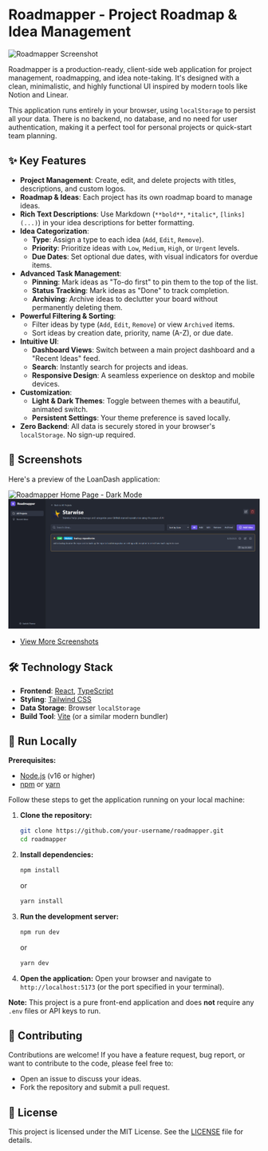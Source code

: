 # Roadmapper - Project Roadmap & Idea Management

![Roadmapper Screenshot](https://i.imgur.com/u74Yg4m.png)

Roadmapper is a production-ready, client-side web application for project management, roadmapping, and idea note-taking. It's designed with a clean, minimalistic, and highly functional UI inspired by modern tools like Notion and Linear.

This application runs entirely in your browser, using `localStorage` to persist all your data. There is no backend, no database, and no need for user authentication, making it a perfect tool for personal projects or quick-start team planning.

## ✨ Key Features

- **Project Management**: Create, edit, and delete projects with titles, descriptions, and custom logos.
- **Roadmap & Ideas**: Each project has its own roadmap board to manage ideas.
- **Rich Text Descriptions**: Use Markdown (`**bold**`, `*italic*`, `[links](...)`) in your idea descriptions for better formatting.
- **Idea Categorization**:
  - **Type**: Assign a type to each idea (`Add`, `Edit`, `Remove`).
  - **Priority**: Prioritize ideas with `Low`, `Medium`, `High`, or `Urgent` levels.
  - **Due Dates**: Set optional due dates, with visual indicators for overdue items.
- **Advanced Task Management**:
  - **Pinning**: Mark ideas as "To-do first" to pin them to the top of the list.
  - **Status Tracking**: Mark ideas as "Done" to track completion.
  - **Archiving**: Archive ideas to declutter your board without permanently deleting them.
- **Powerful Filtering & Sorting**:
  - Filter ideas by type (`Add`, `Edit`, `Remove`) or view `Archived` items.
  - Sort ideas by creation date, priority, name (A-Z), or due date.
- **Intuitive UI**:
  - **Dashboard Views**: Switch between a main project dashboard and a "Recent Ideas" feed.
  - **Search**: Instantly search for projects and ideas.
  - **Responsive Design**: A seamless experience on desktop and mobile devices.
- **Customization**:
  - **Light & Dark Themes**: Toggle between themes with a beautiful, animated switch.
  - **Persistent Settings**: Your theme preference is saved locally.
- **Zero Backend**: All data is securely stored in your browser's `localStorage`. No sign-up required.

## 📸 Screenshots

Here's a preview of the LoanDash application:

![Roadmapper Home Page - Dark Mode](https://raw.githubusercontent.com/hamzamix/Roadmapper/refs/heads/main/Screenshots/project.png)
![Roadmapper Home Page - Dark Mode](https://raw.githubusercontent.com/hamzamix/Roadmapper/refs/heads/main/Screenshots/project-ideas.png)

* [View More Screenshots](https://github.com/hamzamix/Roadmapper/tree/main/Screenshots)


## 🛠️ Technology Stack

- **Frontend**: [React](https://reactjs.org/), [TypeScript](https://www.typescriptlang.org/)
- **Styling**: [Tailwind CSS](https://tailwindcss.com/)
- **Data Storage**: Browser `localStorage`
- **Build Tool**: [Vite](https://vitejs.dev/) (or a similar modern bundler)

## 🚀 Run Locally

**Prerequisites:**
- [Node.js](https://nodejs.org/) (v16 or higher)
- [npm](https://www.npmjs.com/) or [yarn](https://yarnpkg.com/)

Follow these steps to get the application running on your local machine:

1.  **Clone the repository:**
    ```bash
    git clone https://github.com/your-username/roadmapper.git
    cd roadmapper
    ```

2.  **Install dependencies:**
    ```bash
    npm install
    ```
    or
    ```bash
    yarn install
    ```

3.  **Run the development server:**
    ```bash
    npm run dev
    ```
    or
    ```bash
    yarn dev
    ```

4.  **Open the application:**
    Open your browser and navigate to `http://localhost:5173` (or the port specified in your terminal).

**Note:** This project is a pure front-end application and does **not** require any `.env` files or API keys to run.

## 🤝 Contributing

Contributions are welcome! If you have a feature request, bug report, or want to contribute to the code, please feel free to:

-   Open an issue to discuss your ideas.
-   Fork the repository and submit a pull request.

## 📄 License

This project is licensed under the MIT License. See the [LICENSE](LICENSE) file for details.
